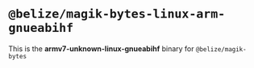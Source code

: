 # `@belize/magik-bytes-linux-arm-gnueabihf`

This is the **armv7-unknown-linux-gnueabihf** binary for `@belize/magik-bytes`
